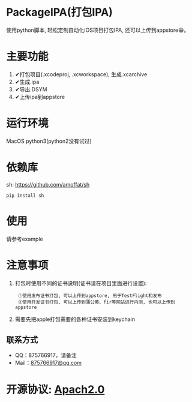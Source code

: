 # PackageIPA(打包IPA)
使用python脚本, 轻松定制自动化iOS项目打包IPA, 还可以上传到appstore😁。

# 主要功能
1. ✔︎打包项目(.xcodeproj, .xcworkspace), 生成.xcarchive
2. ✔︎生成.ipa
3. ✔︎导出.DSYM
4. ✔︎上传ipa到appstore

# 运行环境
MacOS python3(python2没有试过)

# 依赖库
sh: <https://github.com/amoffat/sh>

	pip install sh

# 使用
请参考example

# 注意事项
1. 打包时使用不同的证书说明(证书请在项目里面进行设置):

		①使用发布证书打包, 可以上传到appstore, 用于TestFlight和发布
		②使用开发证书打包, 可以上传到蒲公英、fir等网站进行内测, 也可以上传到appstore
		
2. 需要先把apple打包需要的各种证书安装到keychain

## 联系方式
* QQ：875766917，请备注
* Mail：875766917@qq.com

# 开源协议: [Apach2.0](LICENSE)